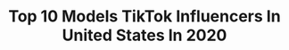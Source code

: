 ---
title: Top 10 Models TikTok Influencers In United States In 2020
description: >-
  Find top models TikTok influencers in United States in 2020. Most popular hashtags: #duet #mycrib #may4th #keepingactive.
platform: TikTok
profiles:
  - username: "monicaaksamit"
    fullname: >-
      Monica Aksamit
    location: "United States"
    followers: 4017
    engagement: 2017
    commentsToLikes: 0.203591
    id: ck9v184ynfxrk0j78ifbsdru8
    verified: true
    hashtags: "#makija, #wanderlust, #homeproject, #postmalone"
  - username: "minniethecorgo"
    fullname: >-
      minniethecorgo
    location: "United States"
    followers: 253377
    engagement: 2418
    commentsToLikes: 0.028909
    id: ck8kdqnak6zl70j78zb07smjv
    verified: false
    hashtags: "#superlatives, #duet, #tiktokrestarea, #randomthings"
  - username: "_.mildredddd._"
    fullname: >-
      Mildred (200k!!?🖤)
    location: "United States"
    followers: 192502
    engagement: 2355
    commentsToLikes: 0.034054
    id: ck92v69q3p8mj0j78uc21s4gd
    verified: false
    hashtags: "#mycrib, #spacethings, #greenvspurple, #greenscreen"
  - username: "josheeirl"
    fullname: >-
      Joshee, In Real Life
    location: "United States"
    followers: 71637
    engagement: 2114
    commentsToLikes: 0.040733
    id: ck932hxi5jj170j78ab706tfh
    verified: false
    hashtags: "#likeforthering, #putaringonit, #momsoftiktok, #covid"
  - username: "vittoriald"
    fullname: >-
      vittoriald
    location: "United States"
    followers: 9612
    engagement: 1887
    commentsToLikes: 0.088691
    id: ckacvl92poalu0i782j8o6f1e
    verified: false
    hashtags: "#life, #moreyouknow, #2ndamendment, #trumptrain"
  - username: "a.sher"
    fullname: >-
      Asher Sheets
    location: "United States"
    followers: 271943
    engagement: 2172
    commentsToLikes: 0.024590
    id: ck9n4v5gw5rsd0j78vp9ps513
    verified: false
    hashtags: "#pov"
  - username: "marcandrew00"
    fullname: >-
      Marc Andrew
    location: "United States"
    followers: 13589
    engagement: 1716
    commentsToLikes: 0.085419
    id: cka85x0he02xy0i7865u74lae
    verified: false
    hashtags: "#positivevibes, #partner, #inthehouseparty, #duet"
  - username: "laazysusan"
    fullname: >-
      laazysusan
    location: "United States"
    followers: 5576
    engagement: 1604
    commentsToLikes: 0.120047
    id: ckace1n4fkt5p0i7813i8cmfg
    verified: false
    hashtags: "#stereotypes, #history, #ghosting, #friends"
  - username: "lilythebigreddog"
    fullname: >-
      Lily Elizabeth
    location: "United States"
    followers: 8896
    engagement: 1572
    commentsToLikes: 0.101805
    id: ck8jalef5syih0j78e424iyqe
    verified: false
    hashtags: "#coffee, #retailtherapy, #finals, #bff"
  - username: "xepherwolf"
    fullname: >-
      𝖃𝖆𝖉𝖉𝖞
    location: "United States"
    followers: 388286
    engagement: 2863
    commentsToLikes: 0.018913
    id: ck7zohy25k7ac0j78i1anjagv
    verified: false
    hashtags: "#duet, #aesthetic, #makeup, #anime"
---